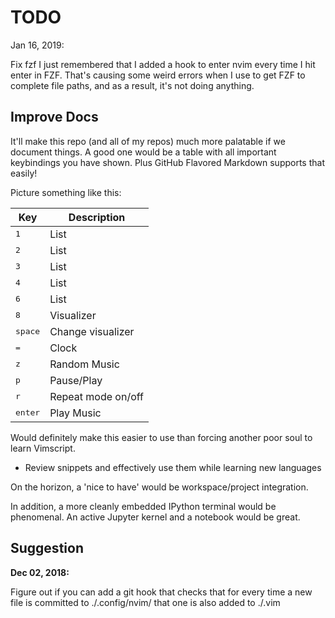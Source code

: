 # TODO

Jan 16, 2019:

Fix fzf I just remembered that I added a hook to enter nvim every time
I hit enter in FZF. That's causing some weird errors when I use <C-x><C-f>
to get FZF to complete file paths, and as a result, it's not doing anything.

## Improve Docs

It'll make this repo (and all of my repos) much more palatable if we document
things. A good one would be a table with all important keybindings you have
shown. Plus GitHub Flavored Markdown supports that easily!

Picture something like this:

| Key | Description |
| --- | ----------- |
| <kbd>1</kbd>| List |
| <kbd>2</kbd>| List |
| <kbd>3</kbd>| List |
| <kbd>4</kbd>| List |
| <kbd>6</kbd>| List |
| <kbd>8</kbd>| Visualizer |
| <kbd>space</kbd>| Change visualizer |
| <kbd>=</kbd>| Clock |
| <kbd>z</kbd>| Random Music |
| <kbd>p</kbd>| Pause/Play |
| <kbd>r</kbd>| Repeat mode on/off |
| <kbd>enter</kbd>| Play Music |

Would definitely make this easier to use than forcing another poor soul to
learn Vimscript.

- Review snippets and effectively use them while learning new languages

On the horizon, a 'nice to have' would be workspace/project integration.

In addition, a more cleanly embedded IPython terminal would be phenomenal.
An active Jupyter kernel and a notebook would be great.

## Suggestion

**Dec 02, 2018:**

Figure out if you can add a git hook that checks that for every time a new
file is committed to ./.config/nvim/ that one is also added to ./.vim
